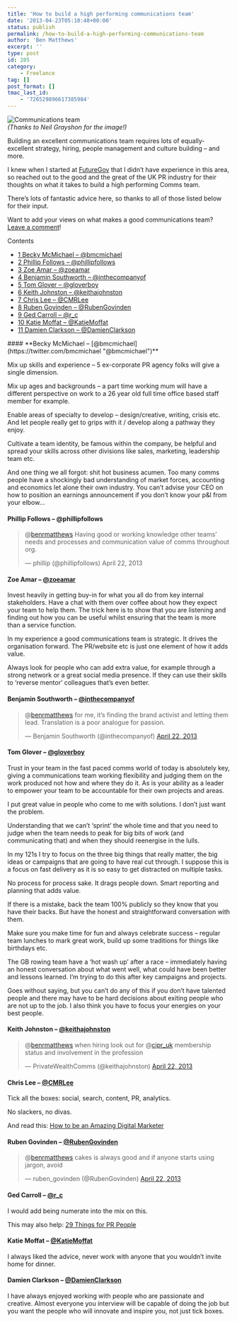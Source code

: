 ```yaml
---
title: 'How to build a high performing communications team'
date: '2013-04-23T05:10:48+00:00'
status: publish
permalink: /how-to-build-a-high-performing-communications-team
author: 'Ben Matthews'
excerpt: ''
type: post
id: 285
category:
    - Freelance
tag: []
post_format: []
tmac_last_id:
    - '726529896617385984'
---
```

![Communications team](http://benrmatthews.com/wp-content/uploads/2013/04/Screen-Shot-2013-04-23-at-12.44.58.png)  
*(Thanks to Neil Grayshon for the image!)*

Building an excellent communications team requires lots of equally-excellent strategy, hiring, people management and culture building – and more.

I knew when I started at [FutureGov](http://benrmatthews.com/2013/03/communicating-the-future-guv/ "FutureGov") that I didn’t have experience in this area, so reached out to the good and the great of the UK PR industry for their thoughts on what it takes to build a high performing Comms team.

There’s lots of fantastic advice here, so thanks to all of those listed below for their input.

Want to add your views on what makes a good communications team? [Leave a comment](http://benrmatthews.com/?p=285#respond "Leave a comment")!

<div class="no_bullets" id="toc_container">Contents

- [<span class="toc_number toc_depth_1">1</span> Becky McMichael – @bmcmichael](#Becky_McMichael_8211_bmcmichael)
- [<span class="toc_number toc_depth_1">2</span> Phillip Follows – @phillipfollows](#Phillip_Follows_8211_phillipfollows)
- [<span class="toc_number toc_depth_1">3</span> Zoe Amar – @zoeamar](#Zoe_Amar_8211_zoeamar)
- [<span class="toc_number toc_depth_1">4</span> Benjamin Southworth – @inthecompanyof](#Benjamin_Southworth_8211inthecompanyof)
- [<span class="toc_number toc_depth_1">5</span> Tom Glover – @gloverboy](#Tom_Glover_8211_gloverboy)
- [<span class="toc_number toc_depth_1">6</span> Keith Johnston – @keithajohnston](#Keith_Johnston_8211keithajohnston)
- [<span class="toc_number toc_depth_1">7</span> Chris Lee – @CMRLee](#Chris_Lee_8211_CMRLee)
- [<span class="toc_number toc_depth_1">8</span> Ruben Govinden – @RubenGovinden](#Ruben_Govinden_8211RubenGovinden)
- [<span class="toc_number toc_depth_1">9</span> Ged Carroll – @r\_c](#Ged_Carroll_8211_r_c)
- [<span class="toc_number toc_depth_1">10</span> Katie Moffat – @KatieMoffat](#Katie_Moffat_8211_KatieMoffat)
- [<span class="toc_number toc_depth_1">11</span> Damien Clarkson – @DamienClarkson](#Damien_Clarkson_8211_DamienClarkson)

</div>#### <span id="Becky_McMichael_8211_bmcmichael">**Becky McMichael – [@bmcmichael](https://twitter.com/bmcmichael "@bmcmichael")**</span>

Mix up skills and experience – 5 ex-corporate PR agency folks will give a single dimension.

Mix up ages and backgrounds – a part time working mum will have a different perspective on work to a 26 year old full time office based staff member for example.

Enable areas of specialty to develop – design/creative, writing, crisis etc. And let people really get to grips with it / develop along a pathway they enjoy.

Cultivate a team identity, be famous within the company, be helpful and spread your skills across other divisions like sales, marketing, leadership team etc.

And one thing we all forgot: shit hot business acumen. Too many comms people have a shockingly bad understanding of market forces, accounting and economics let alone their own industry. You can’t advise your CEO on how to position an earnings announcement if you don’t know your p&amp;l from your elbow…

#### <span id="Phillip_Follows_8211_phillipfollows">**Phillip Follows – @phillipfollows**</span>

> @[benrmatthews](https://twitter.com/benrmatthews) Having good or working knowledge other teams’ needs and processes and communication value of comms throughout org.
> 
> — phillip (@phillipfollows) April 22, 2013

#### <span id="Zoe_Amar_8211_zoeamar">**Zoe Amar – [@zoeamar](https://twitter.com/zoeamar "@zoeamar")**</span>

Invest heavily in getting buy-in for what you all do from key internal stakeholders. Have a chat with them over coffee about how they expect your team to help them. The trick here is to show that you are listening and finding out how you can be useful whilst ensuring that the team is more than a service function.

In my experience a good communications team is strategic. It drives the organisation forward. The PR/website etc is just one element of how it adds value.

Always look for people who can add extra value, for example through a strong network or a great social media presence. If they can use their skills to ‘reverse mentor’ colleagues that’s even better.

#### <span id="Benjamin_Southworth_8211inthecompanyof">**Benjamin Southworth – [@inthecompanyof](http://twitter.com/inthecompanyof "@inthecompanyof")**</span>

> @[benrmatthews](https://twitter.com/benrmatthews) for me, it’s finding the brand activist and letting them lead. Translation is a poor analogue for passion.
> 
> — Benjamin Southworth (@inthecompanyof) [April 22, 2013](https://twitter.com/inthecompanyof/status/326410842566430720)

#### <span id="Tom_Glover_8211_gloverboy">**Tom Glover – [@gloverboy](http://twitter.com/gloverboy "@gloverboy")**</span>

Trust in your team in the fast paced comms world of today is absolutely key, giving a communications team working flexibility and judging them on the work produced not how and where they do it. As is your ability as a leader to empower your team to be accountable for their own projects and areas.

I put great value in people who come to me with solutions. I don’t just want the problem.

Understanding that we can’t ‘sprint’ the whole time and that you need to judge when the team needs to peak for big bits of work (and communicating that) and when they should reenergise in the lulls.

In my 121s I try to focus on the three big things that really matter, the big ideas or campaigns that are going to have real cut through. I suppose this is a focus on fast delivery as it is so easy to get distracted on multiple tasks.

No process for process sake. It drags people down. Smart reporting and planning that adds value.

If there is a mistake, back the team 100% publicly so they know that you have their backs. But have the honest and straightforward conversation with them.

Make sure you make time for fun and always celebrate success – regular team lunches to mark great work, build up some traditions for things like birthdays etc.

The GB rowing team have a ‘hot wash up’ after a race – immediately having an honest conversation about what went well, what could have been better and lessons learned. I’m trying to do this after key campaigns and projects.

Goes without saying, but you can’t do any of this if you don’t have talented people and there may have to be hard decisions about exiting people who are not up to the job. I also think you have to focus your energies on your best people.

#### <span id="Keith_Johnston_8211keithajohnston">**Keith Johnston – [@keithajohnston](http://twitter.com/keithajohnston "@keithajohnston")**</span>

> @[benrmatthews](https://twitter.com/benrmatthews) when hiring look out for @[cipr\_uk](https://twitter.com/cipr_uk) membership status and involvement in the profession
> 
> — PrivateWealthComms (@keithajohnston) [April 22, 2013](https://twitter.com/keithajohnston/status/326411745151299584)

#### <span id="Chris_Lee_8211_CMRLee">**Chris Lee – [@CMRLee](http://twitter.com/CMRLee "@CMRLee")**</span>

Tick all the boxes: social, search, content, PR, analytics.

No slackers, no divas.

And read this: [How to be an Amazing Digital Marketer](http://blog.firebrandtalent.com/2013/04/how-to-be-an-amazing-digital-marketer/ "How to be an amazing digital marketer")

#### <span id="Ruben_Govinden_8211RubenGovinden">**Ruben Govinden – [@RubenGovinden](http://twitter.com/RubenGovinden "@RubenGovinden")**</span>

> @[benrmatthews](https://twitter.com/benrmatthews) cakes is always good and if anyone starts using jargon, avoid
> 
> — ruben\_govinden (@RubenGovinden) [April 22, 2013](https://twitter.com/RubenGovinden/status/326420490040254464)

#### <span id="Ged_Carroll_8211_r_c">**Ged Carroll – [@r\_c](http://twitter.com/r_c "@r_c")**</span>

I would add being numerate into the mix on this.

This may also help: [29 Things for PR People](http://renaissancechambara.jp/2009/10/22/29-things-for-pr-people/ "29 Things for PR People")

#### <span id="Katie_Moffat_8211_KatieMoffat">**Katie Moffat – [@KatieMoffat](http://twitter.com/KatieMoffat "@KatieMoffat")**</span>

I always liked the advice, never work with anyone that you wouldn’t invite home for dinner.

#### <span id="Damien_Clarkson_8211_DamienClarkson">**Damien Clarkson – [@DamienClarkson](http://twitter.com/DamienClarkson "@DamienClarkson")**</span>

I have always enjoyed working with people who are passionate and creative. Almost everyone you interview will be capable of doing the job but you want the people who will innovate and inspire you, not just tick boxes.